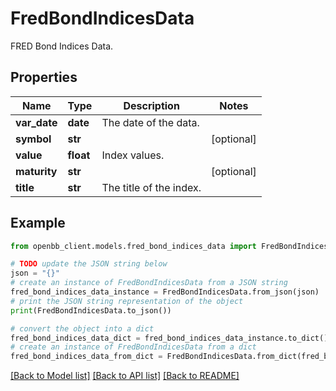 # FredBondIndicesData

FRED Bond Indices Data.

## Properties

Name | Type | Description | Notes
------------ | ------------- | ------------- | -------------
**var_date** | **date** | The date of the data. | 
**symbol** | **str** |  | [optional] 
**value** | **float** | Index values. | 
**maturity** | **str** |  | [optional] 
**title** | **str** | The title of the index. | 

## Example

```python
from openbb_client.models.fred_bond_indices_data import FredBondIndicesData

# TODO update the JSON string below
json = "{}"
# create an instance of FredBondIndicesData from a JSON string
fred_bond_indices_data_instance = FredBondIndicesData.from_json(json)
# print the JSON string representation of the object
print(FredBondIndicesData.to_json())

# convert the object into a dict
fred_bond_indices_data_dict = fred_bond_indices_data_instance.to_dict()
# create an instance of FredBondIndicesData from a dict
fred_bond_indices_data_from_dict = FredBondIndicesData.from_dict(fred_bond_indices_data_dict)
```
[[Back to Model list]](../README.md#documentation-for-models) [[Back to API list]](../README.md#documentation-for-api-endpoints) [[Back to README]](../README.md)


